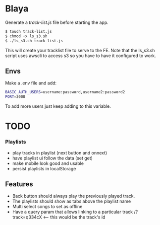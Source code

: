 # Blaya

Generate a *track-list.js* file before starting the app.

```bash
$ touch track-list.js
$ chmod +x ls_s3.sh
$ ./ls_s3.sh track-list.js
```

This will create your tracklist file to serve to the FE. Note that the ls_s3.sh
script uses awscli to access s3 so you have to have it configured to work.

## Envs

Make a .env file and add:

```bash
BASIC_AUTH_USERS=username:password,username2:password2
PORT=3000
```

To add more users just keep adding to this variable.

# TODO

### Playlists
- play tracks in playlist (next button and onnext)
- have playlist ui follow the data (set get)
- make mobile look good and usable
- persist playlists in localStorage

## Features
- Back button should always play the previously played track.
- The playlists should show as tabs above the playlist name
- Multi select songs to set as offline
- Have a query param that allows linking to a particular track /?track=q334cX <-- this would be the track's id
